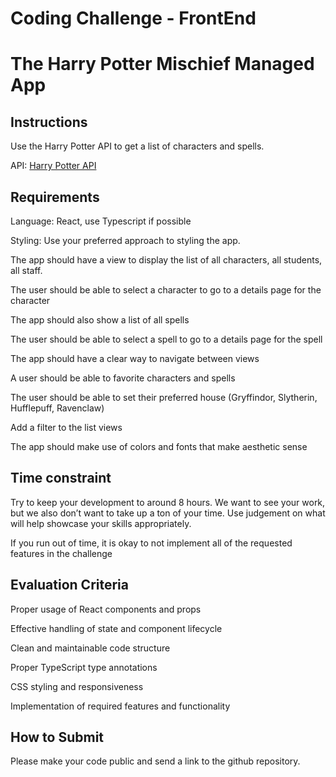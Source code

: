 # Coding Challenge - FrontEnd

# The Harry Potter Mischief Managed App

## Instructions

Use the Harry Potter API to get a list of characters and spells.  

API: [Harry Potter API](https://hp-api.onrender.com/)

## Requirements

Language: React, use Typescript if possible

Styling: Use your preferred approach to styling the app.  

The app should have a view to display the list of all characters, all students, all staff.

The user should be able to select a character to go to a details page for the character

The app should also show a list of all spells

The user should be able to select a spell to go to a details page for the spell

The app should have a clear way to navigate between views

A user should be able to favorite characters and spells

The user should be able to set their preferred house (Gryffindor, Slytherin, Hufflepuff, Ravenclaw)

Add a filter to the list views

The app should make use of colors and fonts that make aesthetic sense

## Time constraint

Try to keep your development to around 8 hours.  We want to see your work, but we also don’t want to take up a ton of your time.  Use judgement on what will help showcase your skills appropriately. 

If you run out of time, it is okay to not implement all of the requested features in the challenge

## Evaluation Criteria

Proper usage of React components and props

Effective handling of state and component lifecycle

Clean and maintainable code structure

Proper TypeScript type annotations

CSS styling and responsiveness

Implementation of required features and functionality

## How to Submit

Please make your code public and send a link to the github repository.
